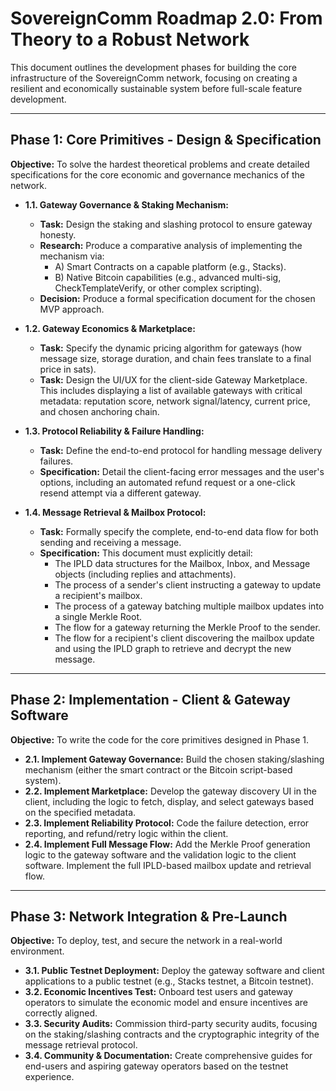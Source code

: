 # SovereignComm Roadmap 2.0: From Theory to a Robust Network

This document outlines the development phases for building the core infrastructure of the SovereignComm network, focusing on creating a resilient and economically sustainable system before full-scale feature development.

---

## Phase 1: Core Primitives - Design & Specification

**Objective:** To solve the hardest theoretical problems and create detailed specifications for the core economic and governance mechanics of the network.

*   **1.1. Gateway Governance & Staking Mechanism:**
    *   **Task:** Design the staking and slashing protocol to ensure gateway honesty.
    *   **Research:** Produce a comparative analysis of implementing the mechanism via:
        *   A) Smart Contracts on a capable platform (e.g., Stacks).
        *   B) Native Bitcoin capabilities (e.g., advanced multi-sig, CheckTemplateVerify, or other complex scripting).
    *   **Decision:** Produce a formal specification document for the chosen MVP approach.

*   **1.2. Gateway Economics & Marketplace:**
    *   **Task:** Specify the dynamic pricing algorithm for gateways (how message size, storage duration, and chain fees translate to a final price in sats).
    *   **Task:** Design the UI/UX for the client-side Gateway Marketplace. This includes displaying a list of available gateways with critical metadata: reputation score, network signal/latency, current price, and chosen anchoring chain.

*   **1.3. Protocol Reliability & Failure Handling:**
    *   **Task:** Define the end-to-end protocol for handling message delivery failures.
    *   **Specification:** Detail the client-facing error messages and the user's options, including an automated refund request or a one-click resend attempt via a different gateway.

*   **1.4. Message Retrieval & Mailbox Protocol:**
    *   **Task:** Formally specify the complete, end-to-end data flow for both sending and receiving a message.
    *   **Specification:** This document must explicitly detail:
        *   The IPLD data structures for the Mailbox, Inbox, and Message objects (including replies and attachments).
        *   The process of a sender's client instructing a gateway to update a recipient's mailbox.
        *   The process of a gateway batching multiple mailbox updates into a single Merkle Root.
        *   The flow for a gateway returning the Merkle Proof to the sender.
        *   The flow for a recipient's client discovering the mailbox update and using the IPLD graph to retrieve and decrypt the new message.

---

## Phase 2: Implementation - Client & Gateway Software

**Objective:** To write the code for the core primitives designed in Phase 1.

*   **2.1. Implement Gateway Governance:** Build the chosen staking/slashing mechanism (either the smart contract or the Bitcoin script-based system).
*   **2.2. Implement Marketplace:** Develop the gateway discovery UI in the client, including the logic to fetch, display, and select gateways based on the specified metadata.
*   **2.3. Implement Reliability Protocol:** Code the failure detection, error reporting, and refund/retry logic within the client.
*   **2.4. Implement Full Message Flow:** Add the Merkle Proof generation logic to the gateway software and the validation logic to the client software. Implement the full IPLD-based mailbox update and retrieval flow.

---

## Phase 3: Network Integration & Pre-Launch

**Objective:** To deploy, test, and secure the network in a real-world environment.

*   **3.1. Public Testnet Deployment:** Deploy the gateway software and client applications to a public testnet (e.g., Stacks testnet, a Bitcoin testnet).
*   **3.2. Economic Incentives Test:** Onboard test users and gateway operators to simulate the economic model and ensure incentives are correctly aligned.
*   **3.3. Security Audits:** Commission third-party security audits, focusing on the staking/slashing contracts and the cryptographic integrity of the message retrieval protocol.
*   **3.4. Community & Documentation:** Create comprehensive guides for end-users and aspiring gateway operators based on the testnet experience.
